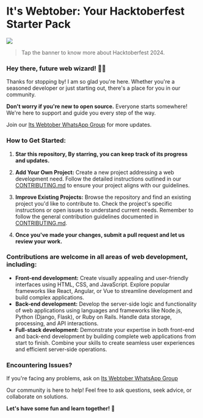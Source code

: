 # **It's Webtober: Your Hacktoberfest Starter Pack**

<a href="https://hacktoberfest.com/" ><img src="https://hacktoberfest.com/_next/static/media/logo-hacktoberfest-11--footer.cc639da3.svg" ></a>

> Tap the banner to know more about Hacktoberfest 2024.


### Hey there, future web wizard! 🧙‍♂️

Thanks for stopping by! I am so glad you're here. Whether you're a seasoned developer or just starting out, there's a place for you in our community.

**Don't worry if you're new to open source.** Everyone starts somewhere! We're here to support and guide you every step of the way. 

Join our [Its Webtober WhatsApp Group](https://chat.whatsapp.com/HfqDn52yy6l8T2d6fL0hKU) for more updates.

### **How to Get Started:**

1. **Star this repository, By starring, you can keep track of its progress and updates.**
   
2. **Add Your Own Project:** Create a new project addressing a web development need. Follow the detailed instructions outlined in our [CONTRIBUTING.md](CONTRIBUTING.md) to ensure your project aligns with our guidelines.

3. **Improve Existing Projects:**  Browse the repository and find an existing project you'd like to contribute to. Check the project's specific instructions or open issues to understand current needs. Remember to follow the general contribution guidelines documented in [CONTRIBUTING.md](CONTRIBUTING.md).

4. **Once you've made your changes, submit a pull request and let us review your work.**

### **Contributions are welcome in all areas of web development, including:**

  * **Front-end development:** Create visually appealing and user-friendly interfaces using HTML, CSS, and JavaScript. Explore popular frameworks like React, Angular, or Vue to streamline development and build complex applications.
  * **Back-end development:** Develop the server-side logic and functionality of web applications using languages and frameworks like Node.js, Python (Django, Flask), or Ruby on Rails. Handle data storage, processing, and API interactions.
  * **Full-stack development:** Demonstrate your expertise in both front-end and back-end development by building complete web applications from start to finish. Combine your skills to create seamless user experiences and efficient server-side operations.

### **Encountering Issues?**

If you're facing any problems, ask on [Its Webtober WhatsApp Group](https://chat.whatsapp.com/HfqDn52yy6l8T2d6fL0hKU)

Our community is here to help! Feel free to ask questions, seek advice, or collaborate on solutions.

**Let's have some fun and learn together!** 🎉
